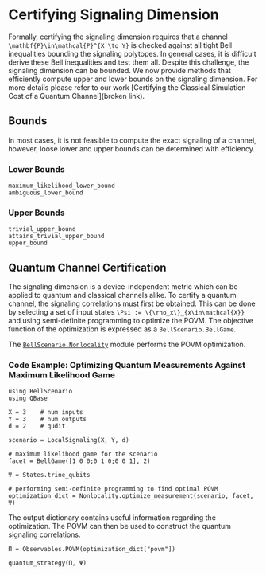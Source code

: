 # Certifying Signaling Dimension

Formally, certifying the signaling dimension requires that a channel ``\mathbf{P}\in\mathcal{P}^{X \to Y}``
is checked against all tight Bell inequalities bounding the signaling polytopes.
In general cases, it is difficult derive these Bell inequalities and test them all.
Despite this challenge, the signaling dimension can be bounded.
We now provide methods that efficiently compute upper and lower bounds on the signaling
dimension.
For more details please refer to our work [Certifying the Classical Simulation Cost of a Quantum Channel](broken link).

## Bounds

In most cases, it is not feasible to compute the exact signaling of a channel, however,
loose lower and upper bounds can be determined with efficiency.

### Lower Bounds

```@docs
maximum_likelihood_lower_bound
ambiguous_lower_bound
```

### Upper Bounds

```@docs
trivial_upper_bound
attains_trivial_upper_bound
upper_bound
```

## Quantum Channel Certification

The signaling dimension is a device-independent metric which can be applied to
quantum and classical channels alike.
To certify a quantum channel, the signaling correlations must first be obtained.
This can be done by selecting a set of input states ``\Psi := \{\rho_x\}_{x\in\mathcal{X}}`` and
using semi-definite programming to optimize the POVM.
The objective function of the optimization is expressed as a `BellScenario.BellGame`.

The [`BellScenario.Nonlocality`](https://chitambarlab.github.io/BellScenario.jl/dev/Nonlocality/overview/#BellScenario.Nonlocality) module
performs the POVM optimization.

### Code Example: Optimizing Quantum Measurements Against Maximum Likelihood Game

```@example trine_measurement_optimization
using BellScenario
using QBase

X = 3    # num inputs
Y = 3    # num outputs
d = 2    # qudit

scenario = LocalSignaling(X, Y, d)

# maximum likelihood game for the scenario
facet = BellGame([1 0 0;0 1 0;0 0 1], 2)

Ψ = States.trine_qubits

# performing semi-definite programming to find optimal POVM
optimization_dict = Nonlocality.optimize_measurement(scenario, facet, Ψ)
```

The output dictionary contains useful information regarding the optimization.
The POVM can then be used to construct the quantum signaling correlations.

```@example trine_measurement_optimization
Π = Observables.POVM(optimization_dict["povm"])

quantum_strategy(Π, Ψ)
```

